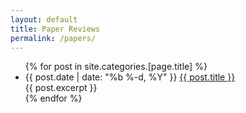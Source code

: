 ```yaml
---
layout: default
title: Paper Reviews
permalink: /papers/
---
```


<div class="home">
  
  <ul class="posts">
    {% for post in site.categories.[page.title] %}
      <li>
        <span class="post-date">{{ post.date | date: "%b %-d, %Y" }}</span>
        <a class="post-link" href="{{ post.url | prepend: site.baseurl }}">{{ post.title }}</a>
        <br>
        {{ post.excerpt }}
      </li>
    {% endfor %}
  </ul>

</div>